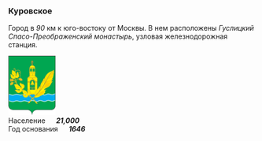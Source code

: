 <!--2021-11-20 14:30:06-->
### Куровское
Город в *90* км к юго-востоку от Москвы. 
В нем расположены *Гуслицкий Спасо-Преображенский монастырь*, узловая железнодорожная станция.

<img src="./Kurovskoye.png" width="96px"><br>
Население &emsp; ***21,000*** &emsp;<br>
Год&nbsp;основания &emsp; ***1646***